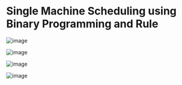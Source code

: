 # Single Machine Scheduling using Binary Programming and Rule

![image](https://user-images.githubusercontent.com/42261330/206990779-77e42e64-e3d4-4267-b644-0389f2eac919.png)

![image](https://user-images.githubusercontent.com/42261330/206990890-aa01bc61-2cca-4f1d-9ca6-c6167fffc87c.png)

![image](https://user-images.githubusercontent.com/42261330/206990913-a3a6ed8a-d4d9-415d-ac82-00d6769c9d09.png)

![image](https://user-images.githubusercontent.com/42261330/206990932-e5054280-9d88-4507-a173-0c61ba220e79.png)
